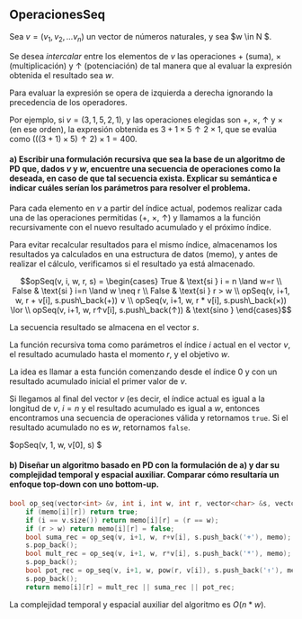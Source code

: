 OperacionesSeq
---

Sea $v = (v_1 , v_2 , . . . v_n )$ un vector de números naturales, y sea $w \in N $. 

Se desea $intercalar$ entre los elementos de $v$ las operaciones $+$ (suma), $×$ (multiplicación) y $\uparrow$ (potenciación) de tal manera que al evaluar la expresión obtenida el resultado sea $w$. 

Para evaluar la expresión se opera de izquierda a derecha ignorando la precedencia de los operadores. 

Por ejemplo, si $v = (3, 1, 5, 2, 1)$, y las operaciones elegidas son $+$, $×$, $↑$ y $×$ (en ese orden), la expresión obtenida es $3 + 1 × 5 ↑ 2 × 1$,
que se evalúa como $(((3 + 1) × 5) ↑ 2) × 1 = 400$.

#### a) Escribir una formulación recursiva que sea la base de un algoritmo de PD que, dados $v$ y $w$, encuentre una secuencia de operaciones como la deseada, en caso de que tal secuencia exista. Explicar su semántica e indicar cuáles serían los parámetros para resolver el problema.

Para cada elemento en $v$ a partir del índice actual, podemos realizar cada una de las operaciones permitidas ($+$, $×$, $\uparrow$) y llamamos a la función recursivamente con el nuevo resultado acumulado y el próximo índice. 

Para evitar recalcular resultados para el mismo índice, almacenamos los resultados ya calculados en una estructura de datos (memo), y antes de realizar el cálculo, verificamos si el resultado ya está almacenado.
```math
opSeq(v, i, w, r, s) =  
\begin{cases} 
True & \text{si } i = n \land w=r \\ 
False & \text{si } i=n  \land w \neq r \\ 
False & \text{si } r > w \\
 opSeq(v, i+1, w, r + v[i], s.push\_back(+)) ∨ \\ 
opSeq(v, i+1, w, r * v[i], s.push\_back(×)) \lor \\ 
opSeq(v, i+1, w, r↑v[i], s.push\_back(↑))  & \text{sino } 
\end{cases}
```

La secuencia resultado se almacena en el vector $s$.

La función recursiva toma como parámetros el índice $i$ actual en el vector $v$, el resultado acumulado hasta el momento $r$, y el objetivo $w$. 

La idea es llamar a esta función comenzando desde el índice 0 y con un resultado acumulado inicial el primer valor de $v$.

Si llegamos al final del vector $v$ (es decir, el índice actual es igual a la longitud de $v$, $i = n$ y el resultado acumulado es igual a $w$, entonces encontramos una secuencia de operaciones válida y retornamos `true`. Si el resultado acumulado no es $w$, retornamos `false`.

$opSeq(v, 1, w, v[0], s) $

#### b) Diseñar un algoritmo basado en PD con la formulación de a) y dar su complejidad temporal y espacial auxiliar. Comparar cómo resultaría un enfoque top-down con uno bottom-up.

```c++
bool op_seq(vector<int> &v, int i, int w, int r, vector<char> &s, vector<vector<bool>> &memo) {
    if (memo[i][r]) return true;
    if (i == v.size()) return memo[i][r] = (r == w);
    if (r > w) return memo[i][r] = false;
    bool suma_rec = op_seq(v, i+1, w, r+v[i], s.push_back('+'), memo);
    s.pop_back();
    bool mult_rec = op_seq(v, i+1, w, r*v[i], s.push_back('*'), memo);
    s.pop_back();
    bool pot_rec = op_seq(v, i+1, w, pow(r, v[i]), s.push_back('↑'), memo);
    s.pop_back();
    return memo[i][r] = mult_rec || suma_rec || pot_rec;
```
La complejidad temporal y espacial auxiliar del algoritmo es $O(n*w)$.
